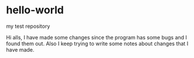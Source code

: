 # hello-world
my test repository

Hi alls,
I have made some changes since the program has some bugs and I found them out.
Also I keep trying to write some notes about changes that I have made.

